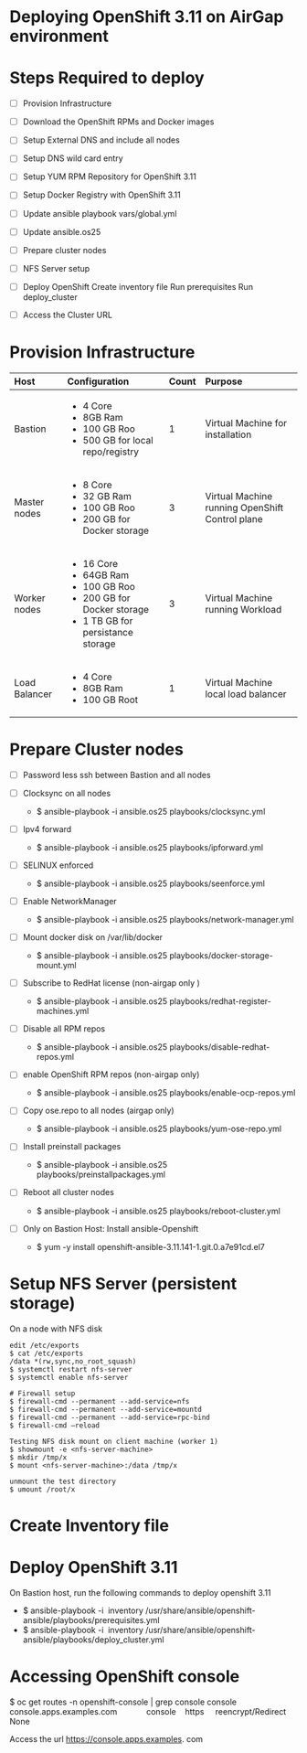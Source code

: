 # Deploying OpenShift 3.11 on AirGap environment


# Steps Required to deploy
* [ ] Provision Infrastructure
* [ ] Download the OpenShift RPMs and Docker images
* [ ] Setup External DNS and include all nodes
* [ ] Setup DNS wild card entry
* [ ] Setup YUM RPM Repository for OpenShift 3.11
* [ ] Setup Docker Registry with OpenShift 3.11
* [ ] Update ansible playbook vars/global.yml
* [ ] Update ansible.os25
* [ ] Prepare cluster nodes
* [ ] NFS Server setup
* [ ] Deploy OpenShift
      Create inventory file
      Run prerequisites
      Run deploy_cluster
* [ ] Access the Cluster URL


# Provision Infrastructure


| Host | Configuration | Count | Purpose |
|:------------|:-------------|:------------|:----------|
| Bastion| <ul><li>4 Core</li><li>8GB Ram</li><li> 100 GB Roo</li><li>500 GB for local repo/registry</li></ul>|1|Virtual Machine for installation||
| Master nodes| <ul><li>8 Core</li><li>32 GB Ram</li><li> 100 GB Roo</li><li>200 GB for Docker storage </li></ul>|3| Virtual Machine running OpenShift Control plane|
| Worker nodes| <ul><li>16 Core</li><li>64GB Ram</li><li> 100 GB Roo</li><li>200 GB for Docker storage</li><li>1 TB GB for persistance storage</li></ul>|3| Virtual Machine running Workload|
| Load Balancer| <ul><li>4 Core</li><li>8GB Ram</li><li> 100 GB Root</li></ul>|1| Virtual Machine local load balancer|


# Prepare Cluster nodes
* [ ] Password less ssh between Bastion and all nodes

* [ ] Clocksync on all nodes
  - $ ansible-playbook -i ansible.os25 playbooks/clocksync.yml

* [ ] Ipv4 forward
  - $ ansible-playbook -i ansible.os25 playbooks/ipforward.yml 

* [ ] SELINUX enforced
  - $ ansible-playbook -i ansible.os25 playbooks/seenforce.yml 

* [ ] Enable NetworkManager
  - $ ansible-playbook -i ansible.os25 playbooks/network-manager.yml 

* [ ] Mount docker disk on /var/lib/docker
  - $ ansible-playbook -i ansible.os25 playbooks/docker-storage-mount.yml
  
* [ ] Subscribe to RedHat license (non-airgap only )
  - $ ansible-playbook -i ansible.os25 playbooks/redhat-register-machines.yml 

* [ ] Disable all RPM repos
  - $ ansible-playbook -i ansible.os25 playbooks/disable-redhat-repos.yml 
  
* [ ] enable OpenShift RPM repos (non-airgap only)
  - $ ansible-playbook -i ansible.os25 playbooks/enable-ocp-repos.yml

* [ ] Copy ose.repo to all nodes (airgap only)
  - $ ansible-playbook -i ansible.os25 playbooks/yum-ose-repo.yml 

* [ ] Install preinstall packages
  - $ ansible-playbook -i ansible.os25 playbooks/preinstallpackages.yml

* [ ] Reboot all cluster nodes
  - $ ansible-playbook -i ansible.os25 playbooks/reboot-cluster.yml   

* [ ] Only on Bastion Host: Install ansible-Openshift
  - $ yum -y install openshift-ansible-3.11.141-1.git.0.a7e91cd.el7
  
# Setup NFS Server (persistent storage)
On a node with NFS disk
```$ yum install nfs-utils
edit /etc/exports
$ cat /etc/exports
/data *(rw,sync,no_root_squash)
$ systemctl restart nfs-server
$ systemctl enable nfs-server

# Firewall setup
$ firewall-cmd --permanent --add-service=nfs
$ firewall-cmd --permanent --add-service=mountd
$ firewall-cmd --permanent --add-service=rpc-bind
$ firewall-cmd –reload

Testing NFS disk mount on client machine (worker 1)
$ showmount -e <nfs-server-machine>
$ mkdir /tmp/x
$ mount <nfs-server-machine>:/data /tmp/x

unmount the test directory
$ umount /root/x
```

# Create Inventory file

# Deploy OpenShift 3.11
On Bastion host, run the following commands to deploy openshift 3.11 
- $ ansible-playbook -i  inventory /usr/share/ansible/openshift-ansible/playbooks/prerequisites.yml
- $ ansible-playbook -i  inventory /usr/share/ansible/openshift-ansible/playbooks/deploy_cluster.yml

# Accessing OpenShift console
$ oc get routes -n openshift-console | grep console
console   console.apps.examples.com             console    https     reencrypt/Redirect   None

Access the url https://console.apps.examples. com


